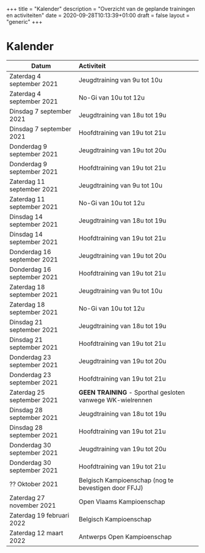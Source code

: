+++
title = "Kalender"
description = "Overzicht van de geplande trainingen en activiteiten"
date = 2020-09-28T10:13:39+01:00
draft = false
layout = "generic"
+++

# Kalender

| Datum                                     | Activiteit                                                                                       |
| ------------------------------------------|:-------------------------------------------------------------------------------------------------|
|Zaterdag 4 september 2021  |Jeugdtraining van 9u tot 10u|
|Zaterdag 4 september 2021  |No-Gi van 10u tot 12u|
|Dinsdag 7 september 2021   |Jeugdtraining van 18u tot 19u|
|Dinsdag 7 september 2021   |Hoofdtraining van 19u tot 21u|
|Donderdag 9 september 2021 |Jeugdtraining van 19u tot 20u|
|Donderdag 9 september 2021 |Hoofdtraining van 19u tot 21u|
|Zaterdag 11 september 2021  |Jeugdtraining van 9u tot 10u|
|Zaterdag 11 september 2021  |No-Gi van 10u tot 12u|
|Dinsdag 14 september 2021   |Jeugdtraining van 18u tot 19u|
|Dinsdag 14 september 2021   |Hoofdtraining van 19u tot 21u|
|Donderdag 16 september 2021 |Jeugdtraining van 19u tot 20u|
|Donderdag 16 september 2021 |Hoofdtraining van 19u tot 21u|
|Zaterdag 18 september 2021  |Jeugdtraining van 9u tot 10u|
|Zaterdag 18 september 2021  |No-Gi van 10u tot 12u|
|Dinsdag 21 september 2021   |Jeugdtraining van 18u tot 19u|
|Dinsdag 21 september 2021   |Hoofdtraining van 19u tot 21u|
|Donderdag 23 september 2021 |Jeugdtraining van 19u tot 20u|
|Donderdag 23 september 2021 |Hoofdtraining van 19u tot 21u|
|Zaterdag 25 september 2021  | **GEEN TRAINING** - Sporthal gesloten vanwege WK-wielrennen|
|Dinsdag 28 september 2021   |Jeugdtraining van 18u tot 19u|
|Dinsdag 28 september 2021   |Hoofdtraining van 19u tot 21u|
|Donderdag 30 september 2021 |Jeugdtraining van 19u tot 20u|
|Donderdag 30 september 2021 |Hoofdtraining van 19u tot 21u|
|?? Oktober 2021                                   | Belgisch Kampioenschap (nog te bevestigen door FFJJ)                                             |
|Zaterdag 27 november 2021 |Open Vlaams Kampioenschap|
|Zaterdag 19 februari 2022 |Belgisch Kampioenschap|
|Zaterdag 12 maart 2022 |Antwerps Open Kampioenschap|